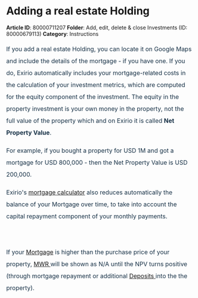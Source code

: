 # Adding a real estate Holding

**Article ID**: 80000711207
**Folder**: Add, edit, delete & close Investments (ID: 80000679113)
**Category**: Instructions

<p style="box-sizing: border-box; margin-bottom: 0px; margin-left: 0in; font-size: 16px; line-height: 32px; word-break: normal; overflow-wrap: break-word; color: rgb(24, 50, 71); font-family: -apple-system, system-ui, "Segoe UI", Roboto, "Helvetica Neue", Arial, sans-serif; font-weight: 400; text-indent: 0px; text-align: justify;"><span dir="ltr" style="box-sizing: border-box; font-size: 16px; line-height: 32px;">If you add a real estate Holding, you can locate it on Google Maps and include the details of the mortgage - if you have one. If you do, </span><span dir="ltr" style="box-sizing: border-box; font-size: 16px; line-height: 32px;">Exirio automatically includes your mortgage-related costs in the calculation of your investment metrics, which are computed for the equity component of the investment. The equity in the property investment is your own money in the property, not the full value of the property which and on Exirio it is called <strong dir="ltr">Net Property Value</strong>. </span></p><p style="box-sizing: border-box; margin-bottom: 0px; margin-left: 0in; font-size: 16px; line-height: 32px; word-break: normal; overflow-wrap: break-word; color: rgb(24, 50, 71); font-family: -apple-system, system-ui, "Segoe UI", Roboto, "Helvetica Neue", Arial, sans-serif; font-weight: 400; text-indent: 0px; text-align: justify;"><span dir="ltr" style="box-sizing: border-box; font-size: 16px; line-height: 32px;">For example, if you bought a property for USD 1M and got a mortgage for USD 800,000 - then the Net Property Value is USD 200,000.</span></p><p style="box-sizing: border-box; margin-bottom: 0px; margin-left: 0in; font-size: 16px; line-height: 32px; word-break: normal; overflow-wrap: break-word; color: rgb(24, 50, 71); font-family: -apple-system, system-ui, "Segoe UI", Roboto, "Helvetica Neue", Arial, sans-serif; font-weight: 400; text-indent: 0px; text-align: justify;"><span dir="ltr" style="box-sizing: border-box; font-size: 16px; line-height: 32px;">Exirio's <a href="https://support.exirio.com/support/solutions/articles/80000711237-mortgages">mortgage calculator</a> also reduces <span style="color: rgb(24, 50, 71); font-family: -apple-system, system-ui, "Segoe UI", Roboto, "Helvetica Neue", Arial, sans-serif; font-size: 16px; font-style: normal; font-variant-ligatures: normal; font-variant-caps: normal; font-weight: 400; letter-spacing: normal; orphans: 2; text-align: justify; text-indent: 0px; text-transform: none; white-space: normal; widows: 2; word-spacing: 0px; -webkit-text-stroke-width: 0px;  text-decoration-thickness: initial; text-decoration-style: initial; text-decoration-color: initial; display: inline !important; float: none;">automatically </span>the balance of your Mortgage over time, to take into account the capital repayment component of your monthly payments. </span></p><p style="box-sizing: border-box; margin-bottom: 0px; margin-left: 0in; font-size: 16px; line-height: 32px; word-break: normal; overflow-wrap: break-word; color: rgb(24, 50, 71); font-family: -apple-system, system-ui, "Segoe UI", Roboto, "Helvetica Neue", Arial, sans-serif; font-weight: 400; text-indent: 0px; text-align: justify;"><br></p><p style="box-sizing: border-box; margin-bottom: 0px; margin-left: 0in; font-size: 16px; line-height: 32px; word-break: normal; overflow-wrap: break-word; color: rgb(24, 50, 71); font-family: -apple-system, system-ui, "Segoe UI", Roboto, "Helvetica Neue", Arial, sans-serif; font-weight: 400; text-indent: 0px; text-align: justify;"><span dir="ltr" style="box-sizing: border-box; font-size: 16px; line-height: 32px;">If your <a dir="ltr" href="https://support.exirio.com/en/support/solutions/articles/80000711237">Mortgage</a> is higher than the purchase price of your property, <a href="https://support.exirio.com/en/support/solutions/articles/80000369082">MWR </a>will be shown as N/A until the NPV turns positive (through mortgage repayment or additional <a href="https://support.exirio.com/en/support/solutions/articles/80000369033">Deposits </a>into the the property).</span></p><p><br></p>